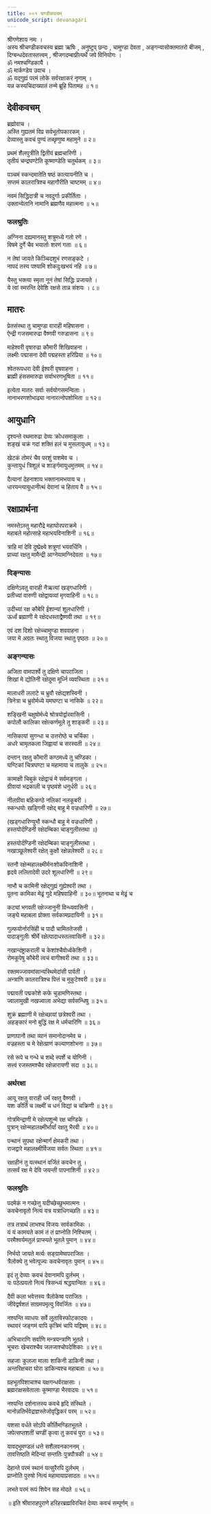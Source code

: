 ```yaml
---
title: ००१ चण्डीकवचम्
unicode_script: devanagari
---
```


<div class="audioEmbed"  caption="" src="https://archive.org/download/durgA-saptashatI/00-1-kavacham.mp3"></div>

श्रीगणेशाय नमः ।  
अस्य श्रीचण्डीकवचस्य ब्रह्मा ऋषिः , अनुष्टुप् छन्दः ,
चामुण्डा देवता , अङ्गन्यासोक्तमातरो बीजम् ,
दिग्बन्धदेवतास्तत्त्वम् , श्रीजगदम्बाप्रीत्यर्थे जपे विनियोगः ।  
ॐ नमश्चण्डिकायै ।  
ॐ मार्कण्डेय उवाच ।  
ॐ यद्गुह्यं परमं लोके सर्वरक्षाकरं नृणाम् ।  
यन्न कस्यचिदाख्यातं तन्मे ब्रूहि पितामह ॥ १॥

## देवीकवचम्
ब्रह्मोवाच ।  
अस्ति गुह्यतमं विप्र सर्वभूतोपकारकम् ।  
देव्यास्तु कवचं पुण्यं तच्छृणुष्व महामुने ॥ २॥

प्रथमं शैलपुत्रीति द्वितीयं ब्रह्मचारिणी ।  
तृतीयं चन्द्रघण्टेति कूष्माण्डेति चतुर्थकम् ॥ ३॥

पञ्चमं स्कन्दमातेति षष्ठं कात्यायनीति च ।  
सप्तमं कालरात्रिश्च महागौरीति चाष्टमम् ॥ ४॥

नवमं सिद्धिदात्री च नवदुर्गाः प्रकीर्तिताः ।  
उक्तान्येतानि नामानि ब्रह्मणैव महात्मना ॥ ५॥

### फलश्रुतिः
अग्निना दह्यमानस्तु शत्रुमध्ये गतो रणे ।  
विषमे दुर्गे चैव भयार्ताः शरणं गताः ॥ ६॥

न तेषां जायते किञ्चिदशुभं रणसङ्कटे ।  
नापदं तस्य पश्यामि शोकदुःखभयं नहि ॥ ७॥

यैस्तु भक्त्या स्मृता नूनं तेषां सिद्धिः प्रजायते ।  
ये त्वां स्मरन्ति देवेशि रक्षसे तान्न संशयः । ८॥

## मातरः
प्रेतसंस्था तु चामुण्डा वाराही महिषासना ।  
ऐन्द्री गजसमारुढा वैष्णवी गरुडासना ॥ ९॥

माहेश्वरी वृषारुढा कौमारी शिखिवाहना ।  
लक्ष्मीः पद्मासना देवी पद्महस्ता हरिप्रिया ॥ १०॥

श्वेतरूपधरा देवी ईश्वरी वृषवाहना ।  
ब्राह्मी हंससमारुढा सर्वाभरणभूषिता ॥ ११॥

इत्येता मातरः सर्वाः सर्वयोगसमन्विताः ।  
नानाभरणशोभाढ्या नानारत्नोपशोभिता ॥ १२॥

## आयुधानि
दृश्यन्ते रथमारुढा देव्यः क्रोधसमाकुलाः ।  
शङ्खं चक्रं गदां शक्तिं हलं च मुसलायुधम् ॥ १३॥

खेटकं तोमरं चैव परशुं पाशमेव च ।  
कुन्तायुधं त्रिशूलं च शार्ङ्गमायुधमुत्तमम् ॥ १४॥

दैत्यानां देहनाशाय भक्तानामभयाय च ।  
धारयन्त्यायुधानीत्थं देवानां च हिताय वै ॥ १५॥

## रक्षाप्रार्थना
नमस्तेऽस्तु महारौद्रे महाघोरपराक्रमे ।  
महाबले महोत्साहे महाभयविनाशिनी ॥ १६॥

त्राहि मां देवि दुष्प्रेक्ष्ये शत्रूणां भयवर्धिनि ।  
प्राच्यां रक्षतु मामैन्द्री आग्नेयामग्निदेवता ॥ १७॥

### दिङ्न्यासः
दक्षिणेऽवतु वाराही नैऋत्यां खड्गधारिणी ।  
प्रतीच्यां वारुणी रक्षेद्वायव्यां मृगवाहिनी ॥ १८॥

उदीच्यां रक्ष कौबेरि ईशान्यां शूलधारिणी ।  
ऊर्ध्वं ब्रह्माणी मे रक्षेदधस्ताद्वैष्णवी तथा ॥ १९॥

एवं दश दिशो रक्षेच्चामुण्डा शववाहना ।  
जया मे अग्रतः स्थातु विजया स्थातु पृष्ठतः ॥ २०॥

### अङ्गन्यासः
अजिता वामपार्श्वे तु दक्षिणे चापराजिता ।  
शिखां मे द्योतिनी रक्षेदुमा मूर्ध्नि व्यवस्थिता ॥ २१॥

मालाधरी ललाटे च भ्रुवौ रक्षेद्यशस्विनी ।  
त्रिनेत्रा च भ्रुवोर्मध्ये यमघण्टा च नासिके ॥ २२॥

शङ्खिनी चक्षुषोर्मध्ये श्रोत्रयोर्द्वारवासिनी ।  
कपोलौ कालिका रक्षेत्कर्णमूले तु शाङ्करी ॥ २३॥

नासिकायां सुगन्धा च उत्तरोष्ठे च चर्चिका ।  
अधरे चामृतकला जिह्वायां च सरस्वती ॥ २४॥

दन्तान् रक्षतु कौमारी कण्ठमध्ये तु चण्डिका ।  
घण्टिकां चित्रघण्टा च महामाया च तालुके ॥ २५॥

कामाक्षी चिबुकं रक्षेद्वाचं मे सर्वमङ्गला ।  
ग्रीवायां भद्रकाली च पृष्ठवंशे धनुर्धरी ॥ २६॥

नीलग्रीवा बहिःकण्ठे नलिकां नलकूबरी ।  
स्कन्धयोः खड्गिनी रक्षेद् बाहू मे वज्रधारिणी ॥ २७॥ 

(खड्गधारिण्युभौ स्कन्धौ बाहू मे वज्रधारिणी ।  
हस्तयोर्दण्डिनी रक्षेदम्बिका चाङ्गुलीस्तथा ॥)

हस्तयोर्दण्डिनी रक्षेदम्बिका चाङ्गुलीस्तथा ।  
नखाञ्छूलेश्वरी रक्षेत् कुक्षौ रक्षेन्नलेश्वरी ॥ २८॥

स्तनौ रक्षेन्महालक्ष्मीर्मनःशोकविनाशिनी ।  
हृदये ललितादेवी उदरे शूलधारिणी ॥ २९॥

नाभौ च कामिनी रक्षेद्गुह्यं गुह्येश्वरी तथा ।  
पूतना कामिका मेढ्रं गुदे महिषवाहिनी ॥ ३०॥ भूतनाथा च मेढ्रं च

कट्यां भगवती रक्षेज्जानुनी विन्ध्यवासिनी ।  
जङ्घे महाबला प्रोक्ता सर्वकामप्रदायिनी ॥ ३१॥

गुल्फयोर्नारसिंही च पादौ चामिततेजसी ।  
पादाङ्गुलीः श्रीर्मे रक्षेत्पादाधस्तलवासिनी ॥ ३२॥

नखान्दंष्ट्राकराली च केशांश्चैवोर्ध्वकेशिनी ।  
रोमकूपेषु कौबेरी त्वचं वागीश्वरी तथा ॥ ३३॥

रक्तमज्जावमांसान्यस्थिमेदांसी पार्वती ।  
अन्त्राणि कालरात्रिश्च पित्तं च मुकुटेश्वरी ॥ ३४॥

पद्मावती पद्मकोशे कफे चुडामणिस्तथा ।  
ज्वालामुखी नखज्वाला अभेद्या सर्वसन्धिषु ॥ ३५॥

शुक्रं ब्रह्माणी मे रक्षेच्छायां छत्रेश्वरी तथा ।  
अहङ्कारं मनो बुद्धिं रक्ष मे धर्मचारिणि ॥ ३६॥

प्राणापानौ तथा व्यानं समानोदानमेव च ।  
वज्रहस्ता च मे रेक्षेत्प्राणं कल्याणशोभना ॥ ३७॥

रसे रूपे च गन्धे च शब्दे स्पर्शे च योगिनी ।  
सत्त्वं रजस्तमश्चैव रक्षेन्नारायणी सदा ॥ ३८॥

### अर्थरक्षा
आयू रक्षतु वाराही धर्मं रक्षतु वैष्णवी ।  
यशः कीर्तिं च लक्ष्मीं च धनं विद्यां च चक्रिणी ॥ ३९॥

गोत्रमिन्द्राणी मे रक्षेत्पशून्मे रक्ष चण्डिके ।  
पुत्रान् रक्षेन्महालक्ष्मीर्भार्यां रक्षतु भैरवी ॥ ४०॥

पन्थानं सुपथा रक्षेन्मार्गं क्षेमकरी तथा ।  
राजद्वारे महालक्ष्मीर्विजया सर्वतः स्थिता ॥ ४१॥

रक्षाहीनं तु यत्स्थानं वर्जितं कवचेन तु ।  
तत्सर्वं रक्ष मे देवि जयन्ती पापनाशिनी ॥ ४२॥

### फलश्रुतिः
पदमेकं न गच्छेत्तु यदीच्छेच्छुभमात्मनः ।  
कवचेनावृतो नित्यं यत्र यत्राधिगच्छति ॥ ४३॥

तत्र तत्रार्थ लाभश्च विजयः सार्वकामिकः ।  
यं यं कामयते कामं तं तं प्राप्नोति निश्चितम् ।  
परमैश्वर्यमतुलं प्राप्स्यते भूतले पुमान् ॥ ४४॥

निर्भयो जायते मर्त्यः सङ्ग्रामेष्वपराजितः ।  
त्रैलोक्ये तु भवेत्पूज्यः कवचेनावृतः पुमान् ॥ ४५॥

इदं तु देव्याः कवचं देवानामपि दुर्लभम् ।  
यः पठेत्प्रयतो नित्यं त्रिसन्ध्यं श्रद्धयान्वितः ॥ ४६॥

दैवी कला भवेत्तस्य त्रैलोकेष्व पराजितः ।  
जीवेद्वर्षशतं साग्रमपमृत्यु विवर्जितः ॥ ४७॥

नश्यन्ति व्याधयः सर्वे लूताविस्फोटकादयः ।  
स्थावरं जङ्गमं वापि कृत्रिमं चापि यद्विषम् ॥ ४८॥

अभिचाराणि सर्वाणि मन्त्रयन्त्राणि भूतले ।  
भूचराः खेचराश्चैव जलजाश्चोपदेशिकाः ॥ ४९॥

सहजाः कुलजा मालाः शाकिनी डाकिनी तथा ।  
अन्तरिक्षचरा घोरा डाकिन्यश्च महाबलाः ॥ ५०॥

ग्रहभूतपिशाचाश्च यक्षगन्धर्वराक्षसाः ।  
ब्रह्मराक्षसवेतालाः कूष्माण्डा भैरवादयः ॥ ५१॥

नश्यन्ति दर्शनात्तस्य कवचे हृदि संस्थिते ।  
मानोन्नतिर्भवेद्राज्ञस्तेजोवृद्धिकरं परम् ॥ ५२॥

यशसा वर्धते सोऽपि कीर्तिमण्डितभूतले ।  
जपेत्सप्तशतीं चण्डीं कृत्वा तु कवचं पुरा ॥ ५३॥

यावद्भूमण्डलं धत्ते सशैलवनकाननम् ।  
तावत्तिष्ठति मेदिन्यां सन्ततिः पुत्रपौत्रकी ॥ ५४॥

देहान्ते परमं स्थानं यत्सुरैरपि दुर्लभम् ।  
प्राप्नोति पुरुषो नित्यं महामायाप्रसादतः ॥ ५५॥

लभते परमं रूपं शिवेन सह मोदते ॥ ५६॥

॥ इति श्रीवाराहपुराणे हरिहरब्रह्मविरचितं देव्याः कवचं सम्पूर्णम् ॥
